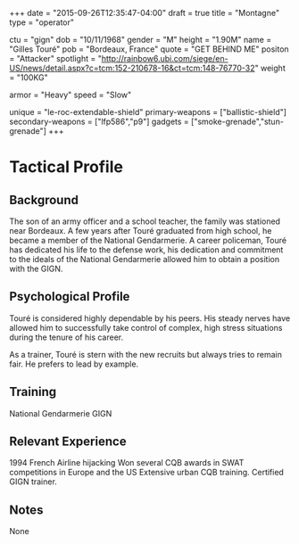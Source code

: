 +++
date = "2015-09-26T12:35:47-04:00"
draft = true
title = "Montagne"
type = "operator"

ctu = "gign"
dob = "10/11/1968"
gender = "M"
height = "1.90M"
name = "Gilles Touré"
pob = "Bordeaux, France"
quote = "GET BEHIND ME"
positon = "Attacker"
spotlight = "http://rainbow6.ubi.com/siege/en-US/news/detail.aspx?c=tcm:152-210678-16&ct=tcm:148-76770-32"
weight = "100KG"

armor = "Heavy"
speed = "Slow"

unique = "le-roc-extendable-shield"
primary-weapons = ["ballistic-shield"]
secondary-weapons = ["lfp586","p9"]
gadgets = ["smoke-grenade","stun-grenade"]
+++

# Tactical Profile

## Background

The son of an army officer and a school teacher, the family was stationed near Bordeaux. A few years
after Touré graduated from high school, he became a member of the National Gendarmerie. A career
policeman, Touré has dedicated his life to the defense work, his dedication and commitment to the
ideals of the National Gendarmerie allowed him to obtain a position with the GIGN.

## Psychological Profile

Touré is considered highly dependable by his peers. His steady nerves have allowed him to successfully
take control of complex, high stress situations during the tenure of his career.

As a trainer, Touré is stern with the new recruits but always tries to remain fair. He prefers to lead
by example.

## Training

National Gendarmerie
GIGN

## Relevant Experience

1994 French Airline hijacking
Won several CQB awards in SWAT competitions in Europe and the US
Extensive urban CQB training.
Certified GIGN trainer.

## Notes

None
